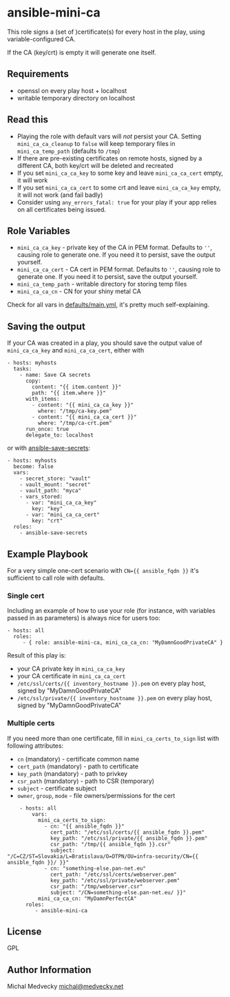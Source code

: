 # ansible-mini-ca

This role signs a (set of )certificate(s) for every host in the play, using variable-configured CA.

If the CA (key/crt) is empty it will generate one itself.

## Requirements

* openssl on every play host + localhost
* writable temporary directory on localhost

## Read this

* Playing the role with default vars will *not* persist your CA. Setting `mini_ca_ca_cleanup` to `false` will keep temporary files in `mini_ca_temp_path` (defaults to `/tmp`)
* If there are pre-existing certificates on remote hosts, signed by a different CA, both key/crt will be deleted and recreated
* If you set `mini_ca_ca_key` to some key and leave `mini_ca_ca_cert` empty, it will work
* If you set `mini_ca_ca_cert` to some crt and leave `mini_ca_ca_key` empty, it will not work (and fail badly)
* Consider using `any_errors_fatal: true` for your play if your app relies on all certificates being issued.

## Role Variables

* `mini_ca_ca_key` - private key of the CA in PEM format. Defaults to `''`, causing role to generate one. If you need it to persist, save the output yourself.
* `mini_ca_ca_cert` - CA cert in PEM format. Defaults to `''`, causing role to generate one. If you need it to persist, save the output yourself.
* `mini_ca_temp_path` - writable directory for storing temp files
* `mini_ca_ca_cn` - CN for your shiny metal CA

Check for all vars in [defaults/main.yml](defaults/main.yml), it's pretty much self-explaining.

## Saving the output

If your CA was created in a play, you should save the output value of `mini_ca_ca_key` and `mini_ca_ca_cert`, either with

```
- hosts: myhosts
  tasks:
    - name: Save CA secrets
      copy:
        content: "{{ item.content }}"
        path: "{{ item.where }}"
      with_items:
        - content: "{{ mini_ca_ca_key }}"
          where: "/tmp/ca-key.pem"
        - content: "{{ mini_ca_ca_cert }}"
          where: "/tmp/ca-crt.pem"
      run_once: true
      delegate_to: localhost
```

or with [ansible-save-secrets](https://github.com/pan-net-security/ansible-save-secrets/):

```
- hosts: myhosts
  become: false
  vars:
    - secret_store: "vault"
    - vault_mount: "secret"
    - vault_path: "myca"
    - vars_stored:
      - var: "mini_ca_ca_key"
        key: "key"
      - var: "mini_ca_ca_cert"
        key: "crt"
  roles:
    - ansible-save-secrets
```

## Example Playbook

For a very simple one-cert scenario with `CN={{ ansible_fqdn }}` it's sufficient to call role with defaults.

### Single cert

Including an example of how to use your role (for instance, with variables passed in as parameters) is always nice for users too:

    - hosts: all
      roles:
         - { role: ansible-mini-ca, mini_ca_ca_cn: "MyDamnGoodPrivateCA" }

Result of this play is:

  * your CA private key in `mini_ca_ca_key`
  * your CA certificate in `mini_ca_ca_cert`
  * `/etc/ssl/certs/{{ inventory_hostname }}.pem` on every play host, signed by "MyDamnGoodPrivateCA"
  * `/etc/ssl/private/{{ inventory_hostname }}.pem` on every play host, signed by "MyDamnGoodPrivateCA"

### Multiple certs

If you need more than one certificate, fill in `mini_ca_certs_to_sign` list with following attributes:

* `cn` (mandatory) - certificate common name
* `cert_path` (mandatory) - path to certificate
* `key_path` (mandatory) - path to privkey
* `csr_path` (mandatory) - path to CSR (temporary)
* `subject` - certificate subject
* `owner`, `group`, `mode` - file owners/permissions for the cert

```
    - hosts: all
        vars:
          mini_ca_certs_to_sign:
            - cn: "{{ ansible_fqdn }}"
              cert_path: "/etc/ssl/certs/{{ ansible_fqdn }}.pem"
              key_path: "/etc/ssl/private/{{ ansible_fqdn }}.pem"
              csr_path: "/tmp/{{ ansible_fqdn }}.csr"
              subject: "/C=CZ/ST=Slovakia/L=Bratislava/O=DTPN/OU=infra-security/CN={{ ansible_fqdn }}/ }}"
            - cn: "something-else.pan-net.eu"
              cert_path: "/etc/ssl/certs/webserver.pem"
              key_path: "/etc/ssl/private/webserver.pem"
              csr_path: "/tmp/webserver.csr"
              subject: "/CN=something-else.pan-net.eu/ }}"
          mini_ca_ca_cn: "MyDamnPerfectCA"
      roles:
         - ansible-mini-ca
```

## License

GPL

## Author Information

Michal Medvecky <michal@medvecky.net>

